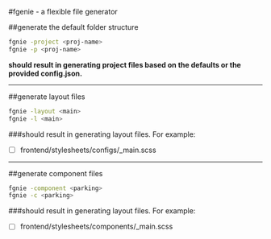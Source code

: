 #fgenie - a flexible file generator

##generate the default folder structure

```bash
fgnie -project <proj-name>
fgnie -p <proj-name>
```

**should result in generating project files based on the defaults or the 
provided config.json.**

---

##generate layout files

```bash
fgnie -layout <main>
fgnie -l <main>
```

###should result in generating layout files. For example:
- [ ] frontend/stylesheets/configs/_main.scss

---

##generate component files

```bash
fgnie -component <parking>
fgnie -c <parking>
```

###should result in generating layout files. For example:
- [ ] frontend/stylesheets/components/_main.scss
